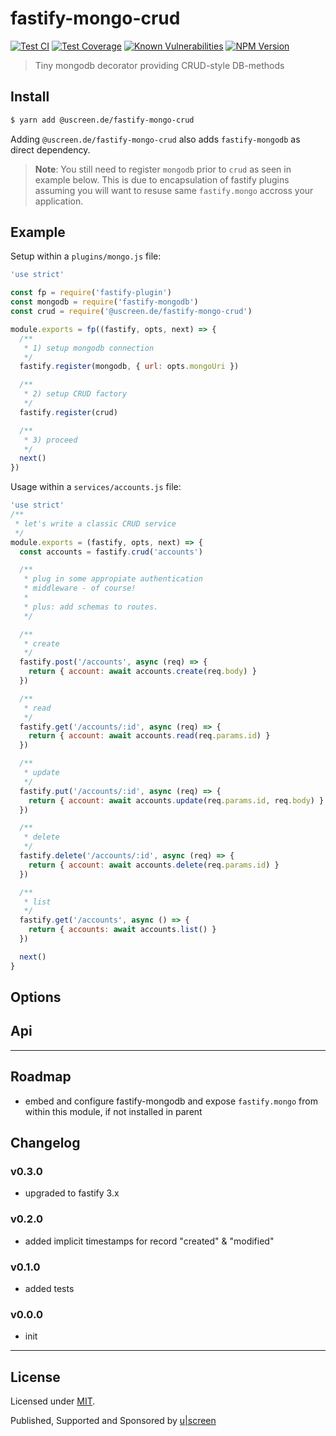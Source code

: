 # fastify-mongo-crud

[![Test CI](https://github.com/uscreen/fastify-mongo-crud/actions/workflows/main.yml/badge.svg)](https://github.com/uscreen/fastify-mongo-crud/actions/workflows/node.js.yml)
[![Test Coverage](https://coveralls.io/repos/github/uscreen/fastify-mongo-crud/badge.svg?branch=master)](https://coveralls.io/github/uscreen/fastify-mongo-crud?branch=master)
[![Known Vulnerabilities](https://snyk.io/test/github/uscreen/fastify-mongo-crud/badge.svg?targetFile=package.json)](https://snyk.io/test/github/uscreen/fastify-mongo-crud?targetFile=package.json)
[![NPM Version](https://badge.fury.io/js/@uscreen.de%2Ffastify-mongo-crud.svg)](https://badge.fury.io/js/@uscreen.de%2Ffastify-mongo-crud)

> Tiny mongodb decorator providing CRUD-style DB-methods

## Install

```sh
$ yarn add @uscreen.de/fastify-mongo-crud
```

Adding `@uscreen.de/fastify-mongo-crud` also adds `fastify-mongodb` as direct dependency.

> __Note__: You still need to register `mongodb` prior to `crud` as seen in example below. This is due to encapsulation of fastify plugins assuming you will want to resuse same `fastify.mongo` accross your application.

## Example

Setup within a `plugins/mongo.js` file:

```js
'use strict'

const fp = require('fastify-plugin')
const mongodb = require('fastify-mongodb')
const crud = require('@uscreen.de/fastify-mongo-crud')

module.exports = fp((fastify, opts, next) => {
  /**
   * 1) setup mongodb connection
   */
  fastify.register(mongodb, { url: opts.mongoUri })

  /**
   * 2) setup CRUD factory
   */
  fastify.register(crud)

  /**
   * 3) proceed
   */
  next()
})

```

Usage within a `services/accounts.js` file:

```js
'use strict'
/**
 * let's write a classic CRUD service
 */
module.exports = (fastify, opts, next) => {
  const accounts = fastify.crud('accounts')

  /**
   * plug in some appropiate authentication
   * middleware - of course!
   *
   * plus: add schemas to routes.
   */

  /**
   * create
   */
  fastify.post('/accounts', async (req) => {
    return { account: await accounts.create(req.body) }
  })

  /**
   * read
   */
  fastify.get('/accounts/:id', async (req) => {
    return { account: await accounts.read(req.params.id) }
  })

  /**
   * update
   */
  fastify.put('/accounts/:id', async (req) => {
    return { account: await accounts.update(req.params.id, req.body) }
  })

  /**
   * delete
   */
  fastify.delete('/accounts/:id', async (req) => {
    return { account: await accounts.delete(req.params.id) }
  })

  /**
   * list
   */
  fastify.get('/accounts', async () => {
    return { accounts: await accounts.list() }
  })

  next()
}
```

## Options

## Api

---

## Roadmap

- embed and configure fastify-mongodb and expose `fastify.mongo` from within this module, if not installed in parent

## Changelog

### v0.3.0

- upgraded to fastify 3.x

### v0.2.0

- added implicit timestamps for record "created" & "modified"

### v0.1.0

- added tests

### v0.0.0

- init

---

## License

Licensed under [MIT](./LICENSE).

Published, Supported and Sponsored by [u|screen](https://uscreen.de)
